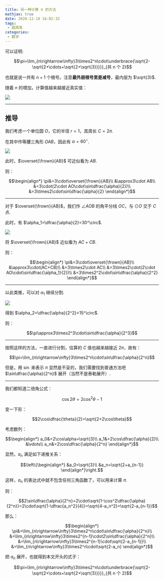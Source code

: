```yaml
---
title: 另一种计算 π 的方法
mathjax: true
date: 2020-12-18 16:02:32
tags:
 - 圆周率
categories:
 - 数学
---
```


可以证明:

$$\pi=\lim_{n\rightarrow\infty}3\times2^n\cdot\underbrace{\sqrt{2-\sqrt{2+\cdots+\sqrt{2+\sqrt{3}}}}}_{共 n 个 2}$$

也就是说一共有 $n+1$ 个根号。注意**最外层根号里是减号**，最内层为 $\sqrt{3}$.

<!-- more -->

随着 $n$ 的增加，计算值越来越接近真实值：

![](/assets/pi-pic1.png)

---

## 推导

我们考虑一个单位圆 $O$，它的半径 $r=1$，其周长 $C=2\pi$.

在其中作等腰三角形 $OAB$，因此有 $\alpha=60^\circ$.

![](/assets/pi-pic2.svg)

此时，$\overset{\frown}{AB}$ 可近似看为 $AB$.

则：

$$\begin{align*}
\pi&=3\cdot\overset{\frown}{AB}\\
 &\approx3\cdot AB\\
 &=3\cdot(2\cdot AO\cdot\sin\dfrac{\alpha}{2})\\
 &=3\times2\cdot\sin\dfrac{\alpha}{2}
\end{align*}$$

---

对于 $\overset{\frown}{AB}$，我们作 $\angle AOB$ 的角平分线 $OC$，与 $\odot O$ 交于 $C$ 点.

此时，有 $\alpha_1=\dfrac{\alpha}{2}=30^\circ$.

![](/assets/pi-pic3.svg)

将 $\overset{\frown}{AB}$ 近似看为 $AC+CB$.

则：

$$\begin{align*}
\pi&=3\cdot\overset{\frown}{AB}\\
 &\approx3\cdot(AC+CB)\\
 &=3\times2\cdot AC\\
 &=3\times2\cdot(2\cdot AO\cdot\sin\dfrac{\alpha_1}{2})\\
 &=3\times2^2\cdot\sin\dfrac{\alpha}{2^2}
\end{align*}$$

---

以此类推，可以对 $\alpha_1$ 继续分割.

![](/assets/pi-pic4.svg)

得到 $\alpha_2=\dfrac{\alpha}{2^2}=15^\circ$.

则：

$$\pi\approx3\times2^3\cdot\sin\dfrac{\alpha}{2^3}$$

---

按照这样的方法，一直进行分割，估算的 $C$ 值也越来越接近 $2\pi$，故有：

$$\pi=\lim_{n\rightarrow\infty}3\times2^n\cdot\sin\dfrac{\alpha}{2^n}$$

但是，用 $\sin$ 来表示 $\pi$ 显然是不妥的，我们需要找到普通方法吧 $\sin\dfrac{\alpha}{2^n}$ 展开（当然不是泰勒展开）.

---

我们都知道二倍角公式：

$$\cos2\theta=2\cos^2\theta-1$$

变一下形：

$$2\cos\dfrac{\theta}{2}=\sqrt{2+2\cos\theta}$$

考虑数列：

$$\begin{align*}
a_0&=2\cos\alpha=\sqrt{3}\\
a_1&=2\cos\dfrac{\alpha}{2}\\
&\vdots\\
a_n&=2\cos\dfrac{\alpha}{2^n}
\end{align*}$$

显然，$a_n$ 满足如下递推关系：

$$\left\{\begin{align*}
&a_0=\sqrt{3}\\
&a_n=\sqrt{2+a_{n-1}}
\end{align*}\right.$$

这样，$a_n$ 的表达式中就不包含任何三角函数了，可以用来计算 $\pi$.

则：

$$2\sin\dfrac{\alpha}{2^n}=2\cdot\sqrt{1-\cos^2\dfrac{\alpha}{2^n}}=2\cdot\sqrt{1-\dfrac{a_n^2}{4}}=\sqrt{4-a_n^2}=\sqrt{2-a_{n-1}}$$

那么：

$$\begin{align*}
\pi&=\lim_{n\rightarrow\infty}3\times2^n\cdot\sin\dfrac{\alpha}{2^n}\\
&=\lim_{n\rightarrow\infty}3\times2^{n-1}\cdot2\sin\dfrac{\alpha}{2^n}\\
&=\lim_{n\rightarrow\infty}3\times2^{n-1}\cdot\sqrt{2-a_{n-1}}\\
&=\lim_{n\rightarrow\infty}3\times2^n\cdot\sqrt{2-a_n}
\end{align*}$$

把 $a_n$ 展开，也就得到本文开头的式子：

$$\pi=\lim_{n\rightarrow\infty}3\times2^n\cdot\underbrace{\sqrt{2-\sqrt{2+\cdots+\sqrt{2+\sqrt{3}}}}}_{共 n 个 2}$$